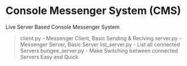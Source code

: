 # Console Messenger System (CMS)
 
Live Server Based Console Messenger System

> client.py - Messenger Client, Basic Sending & Reciving
> server.py - Messenger Server, Basic Server
> list_server.py - List all connected Servers
> bungee_server.py - Make Switching between connected Servers Easy and Quick